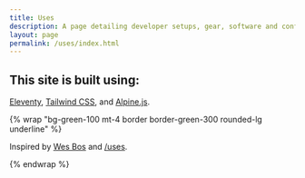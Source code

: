 ```yaml
---
title: Uses
description: A page detailing developer setups, gear, software and configs.
layout: page
permalink: /uses/index.html
---
```


## This site is built using:
[Eleventy](https://www.11ty.dev), [Tailwind CSS](https://tailwindcss.com), and [Alpine.js](https://github.com/alpinejs/alpine).

{% wrap "bg-green-100 mt-4 border border-green-300 rounded-lg underline" %}

Inspired by [Wes Bos](https://wesbos.com) and [/uses](https://uses.tech).

{% endwrap %}